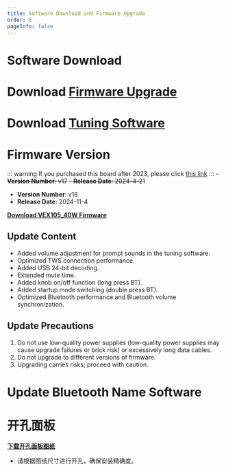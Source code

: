 ```yaml
---
title: Software Download and Firmware Upgrade
order: 8
pageInfo: false
---
```


# Software Download
# Download [Firmware Upgrade](https://likeyou156156.online:9000/lky/tools/MV_Assisant_Tools_2021_V3.0.9T(2023.05.29).exe)
# Download [Tuning Software](https://likeyou156156.online:9000/lky/tools/ACPWorkbench_24bit.exe)

# Firmware Version
::: warning
If you purchased this board after 2023, please click [this link](/firmware/)
:::
~~- **Version Number**: v17~~ 
~~- **Release Date**: 2024-4-21~~
 - **Version Number**: v18
- **Release Date**: 2024-11-4

**[Download VEX105_40W Firmware](https://likeyou156156.online:9000/lky/VEX/VEX105_40W/bin/VEX105_40W-2024-11-8.mva)**


## Update Content 
- Added volume adjustment for prompt sounds in the tuning software.
- Optimized TWS connection performance.
- Added USB 24-bit decoding.
- Extended mute time.
- Added knob on/off function (long press BT).
- Added startup mode switching (double press BT).
- Optimized Bluetooth performance and Bluetooth volume synchronization.

## Update Precautions
1. Do not use low-quality power supplies (low-quality power supplies may cause upgrade failures or brick risk) or excessively long data cables.
2. Do not upgrade to different versions of firmware.
3. Upgrading carries risks; proceed with caution.

# Update Bluetooth Name Software
# 开孔面板
**[下载开孔面板图纸](/image/按键面板孔距.bak)**
- 请根据图纸尺寸进行开孔，确保安装精确度。